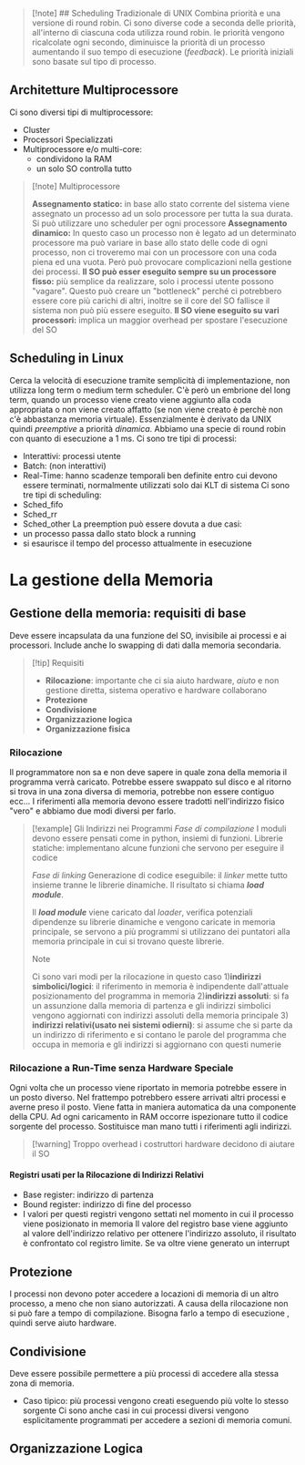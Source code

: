>[!note] ## Scheduling Tradizionale di UNIX
> Combina priorità e una versione di round robin. Ci sono diverse code a seconda delle priorità, all'interno di ciascuna coda utilizza round robin. le priorità vengono ricalcolate ogni secondo, diminuisce la priorità di un processo aumentando il suo tempo di esecuzione (*feedback*).
> Le priorità iniziali sono basate sul tipo di processo.

## Architetture Multiprocessore
Ci sono diversi tipi di multiprocessore:
- Cluster
- Processori Specializzati
- Multiprocessore e/o multi-core:
	- condividono la RAM
	- un solo SO controlla tutto

>[!note] Multiprocessore
>
>**Assegnamento statico:**
>in base allo stato corrente del sistema viene assegnato un processo ad un solo processore per tutta la sua durata. Si può utilizzare uno scheduler per ogni processore
>**Assegnamento dinamico:**
>In questo caso un processo non è legato ad un determinato processore ma può variare in base allo stato delle code di ogni processo, non ci troveremo mai con un processore con una coda piena ed una vuota. Però può provocare complicazioni nella gestione  dei processi.
>**Il SO può esser eseguito sempre su un processore fisso:**
>più semplice da realizzare, solo i processi utente possono "vagare". Questo può creare un "bottleneck" perché ci potrebbero essere core più carichi di altri, inoltre se il core del SO fallisce il sistema non può più essere eseguito.
>**Il SO viene eseguito su vari processori:**
>implica un maggior overhead per spostare l'esecuzione del SO

## Scheduling in Linux
Cerca la velocità di esecuzione tramite semplicità di implementazione, non utilizza long term o medium term scheduler. 
C'è però un embrione del long term, quando un processo viene creato viene aggiunto alla coda appropriata o non viene creato affatto (se non viene creato è perchè non c'è abbastanza memoria virtuale).
Essenzialmente è derivato da UNIX quindi *preemptive* a priorità *dinamica*. Abbiamo una specie di round robin con quanto di esecuzione a 1 ms.
Ci sono tre tipi di processi:
- Interattivi: processi utente
- Batch: (non interattivi)
- Real-Time: hanno scadenze temporali ben definite entro cui devono essere terminati, normalmente utilizzati solo dai KLT di sistema
Ci sono tre tipi di scheduling:
- Sched_fifo
- Sched_rr
- Sched_other
La preemption può essere dovuta a due casi:
- un processo passa dallo stato block a running
- si esaurisce il tempo del processo attualmente in esecuzione

# La gestione della Memoria
## Gestione della memoria: requisiti di base
Deve essere incapsulata da una funzione del SO, invisibile ai processi e ai processori. Include anche lo swapping di dati dalla memoria secondaria.
>[!tip] Requisiti
>- **Rilocazione**: importante che ci sia aiuto hardware, *aiuto* e non gestione diretta, sistema operativo e hardware collaborano
>- **Protezione**
>- **Condivisione**
>- **Organizzazione logica**
>- **Organizzazione fisica**

### Rilocazione
Il programmatore non sa e non deve sapere in quale zona della memoria il programma verrà caricato. Potrebbe essere swappato sul disco e al ritorno si trova in una zona diversa di memoria, potrebbe non essere contiguo ecc...
I riferimenti alla memoria devono essere tradotti nell'indirizzo fisico "vero" e abbiamo due modi diversi per farlo.

>[!example] Gli Indirizzi nei Programmi
*Fase di compilazione*
I moduli devono essere pensati come in python, insiemi di funzioni.
Librerie statiche: implementano alcune funzioni che servono per eseguire il codice
>
>*Fase di linking*
>Generazione di codice eseguibile: il *linker* mette tutto insieme tranne le librerie dinamiche. Il risultato si chiama ***load module***.
>
>Il ***load module*** viene caricato dal *loader*, verifica potenziali dipendenze su librerie dinamiche e vengono caricate in memoria principale, se servono a più programmi si utilizzano dei puntatori alla memoria principale in cui si trovano queste librerie.
>>[!note]
>>Ci sono vari modi per la rilocazione in questo caso
>>1)**indirizzi simbolici/logici**: il riferimento in memoria è indipendente dall'attuale posizionamento del programma in memoria
2)**indirizzi assoluti**: si fa un assunzione dalla memoria di partenza e gli indirizzi simbolici vengono aggiornati con indirizzi assoluti della memoria principale
>>3) **indirizzi relativi(usato nei sistemi odierni)**: si assume che si parte da un indirizzo di riferimento e si contano le parole del programma che occupa in memoria e gli indirizzi si aggiornano con questi numerie
### Rilocazione a Run-Time senza Hardware Speciale
Ogni volta che un processo viene riportato in memoria potrebbe essere in un posto diverso. Nel frattempo potrebbero essere arrivati altri processi e averne preso il posto. Viene fatta in maniera automatica da una componente della CPU. Ad ogni caricamento in RAM occorre ispezionare tutto il codice sorgente del processo. Sostituisce man mano tutti i riferimenti agli indirizzi. 
>[!warning] Troppo overhead
>i costruttori hardware decidono di aiutare il SO

#### Registri usati per la Rilocazione di Indirizzi Relativi
- Base register: indirizzo di partenza
- Bound register: indirizzo di fine del processo
- I valori per questi registri vengono settati nel momento in cui il processo viene posizionato in memoria
Il valore del registro base viene aggiunto al valore dell'indirizzo relativo per ottenere l'indirizzo assoluto, il risultato è confrontato col registro limite. Se va oltre viene generato un interrupt

## Protezione
I processi non devono poter accedere a locazioni di memoria di un altro processo, a meno che non siano autorizzati. A causa della rilocazione non si può fare a tempo di compilazione. Bisogna farlo a tempo di esecuzione , quindi serve aiuto hardware.

## Condivisione
Deve essere possibile permettere a più processi di accedere alla stessa zona di memoria.
- Caso tipico: più processi vengono creati eseguendo più volte lo stesso sorgente
Ci sono anche casi in cui processi diversi vengono esplicitamente programmati per accedere a sezioni di memoria comuni.

## Organizzazione Logica


